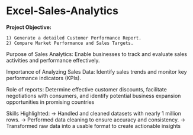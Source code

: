 # Excel-Sales-Analytics
**Project Objective:**

    1) Generate a detailed Customer Performance Report.
    2) Compare Market Performance and Sales Targets.

Purpose of Sales Analytics:
  Enable businesses to track and evaluate sales activities and performance effectively.

Importance of Analyzing Sales Data:
  Identify sales trends and monitor key performance indicators (KPIs).

Role of reports:
  Determine effective customer discounts, facilitate negotiations with consumers, and identify potential business expansion opportunities in promising countries

Skills Highlighted:
-> Handled and cleaned datasets with nearly 1 million rows.
-> Performed data cleaning to ensure accuracy and consistency.
-> Transformed raw data into a usable format to create actionable insights
